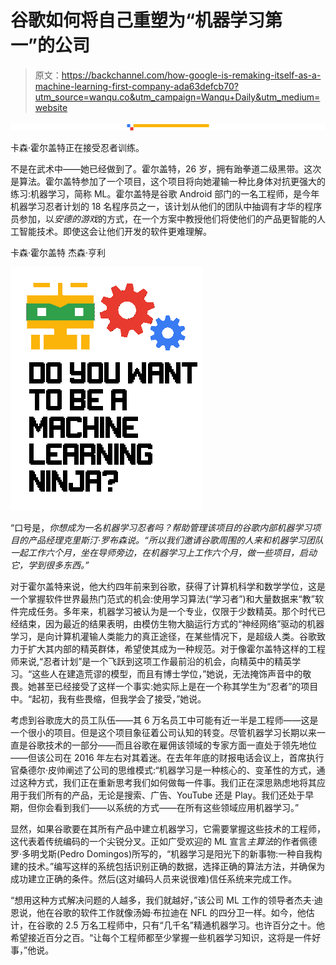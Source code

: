 # 谷歌如何将自己重塑为“机器学习第一”的公司

> 原文：<https://backchannel.com/how-google-is-remaking-itself-as-a-machine-learning-first-company-ada63defcb70?utm_source=wanqu.co&utm_campaign=Wanqu+Daily&utm_medium=website>

![](img/b209a3459477582d9b7aa00d90d4de9d.png)

卡森·霍尔盖特正在接受忍者训练。

不是在武术中——她已经做到了。霍尔盖特，26 岁，拥有跆拳道二级黑带。这次是算法。霍尔盖特参加了一个项目，这个项目将向她灌输一种比身体对抗更强大的练习:机器学习，简称 ML。霍尔盖特是谷歌 Android 部门的一名工程师，是今年机器学习忍者计划的 18 名程序员之一，该计划从他们的团队中抽调有才华的程序员参加，以*安德的游戏*的方式，在一个方案中教授他们将使他们的产品更智能的人工智能技术。即使这会让他们开发的软件更难理解。



卡森·霍尔盖特 杰森·亨利



![](img/49f44070319fc74fd53e5f6bf5c176b9.png)

“口号是，*你想成为一名机器学习忍者吗？帮助管理该项目的谷歌内部机器学习项目的产品经理克里斯汀·罗布森说。“所以我们邀请谷歌周围的人来和机器学习团队一起工作六个月，坐在导师旁边，在机器学习上工作六个月，做一些项目，启动它，学到很多东西。”*

对于霍尔盖特来说，他大约四年前来到谷歌，获得了计算机科学和数学学位，这是一个掌握软件世界最热门范式的机会:使用学习算法(“学习者”)和大量数据来“教”软件完成任务。多年来，机器学习被认为是一个专业，仅限于少数精英。那个时代已经结束，因为最近的结果表明，由模仿生物大脑运行方式的“神经网络”驱动的机器学习，是向计算机灌输人类能力的真正途径，在某些情况下，是超级人类。谷歌致力于扩大其内部的精英群体，希望使其成为一种规范。对于像霍尔盖特这样的工程师来说,“忍者计划”是一个飞跃到这项工作最前沿的机会，向精英中的精英学习。“这些人在建造荒谬的模型，而且有博士学位，”她说，无法掩饰声音中的敬畏。她甚至已经接受了这样一个事实:她实际上是在一个称其学生为“忍者”的项目中。“起初，我有些畏缩，但我学会了接受，”她说。

考虑到谷歌庞大的员工队伍——其 6 万名员工中可能有近一半是工程师——这是一个很小的项目。但是这个项目象征着公司认知的转变。尽管机器学习长期以来一直是谷歌技术的一部分——而且谷歌在雇佣该领域的专家方面一直处于领先地位——但该公司在 2016 年左右对其着迷。在去年年底的财报电话会议上，首席执行官桑德尔·皮帅阐述了公司的思维模式:“机器学习是一种核心的、变革性的方式，通过这种方式，我们正在重新思考我们如何做每一件事。我们正在深思熟虑地将其应用于我们所有的产品，无论是搜索、广告、YouTube 还是 Play。我们还处于早期，但你会看到我们——以系统的方式——在所有这些领域应用机器学习。”

显然，如果谷歌要在其所有产品中建立机器学习，它需要掌握这些技术的工程师，这代表着传统编码的一个尖锐分叉。正如广受欢迎的 ML 宣言*主算法*的作者佩德罗·多明戈斯(Pedro Domingos)所写的，“机器学习是阳光下的新事物:一种自我构建的技术。”编写这样的系统包括识别正确的数据，选择正确的算法方法，并确保为成功建立正确的条件。然后(这对编码人员来说很难)信任系统来完成工作。

“想用这种方式解决问题的人越多，我们就越好，”该公司 ML 工作的领导者杰夫·迪恩说，他在谷歌的软件工作就像汤姆·布拉迪在 NFL 的四分卫一样。如今，他估计，在谷歌的 2.5 万名工程师中，只有“几千名”精通机器学习。也许百分之十。他希望接近百分之百。“让每个工程师都至少掌握一些机器学习知识，这将是一件好事，”他说。